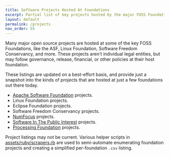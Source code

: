 ```yaml
---
title: Software Projects Hosted At Foundations 
excerpt: Partial list of key projects hosted by the major FOSS Foundations.
layout: default
permalink: /projects
nav_order: 55
---
```


Many major open source projects are hosted at some of the key FOSS Foundations, like the ASF, Linux Foundation, Software Freedom Conservancy, and more.  These projects aren't individual legal entities, but may follow governance, release, financial, or other policies at their host foundation.

These listings are updated on a best-effort basis, and provide just a snapshot into the kinds of projects that are hosted at just a few foundations out there today. 

- [Apache Software Foundation](projects-asf) projects.
- Linux Foundation projects.
- Eclipse Foundation projects.
- Software Freedom Conservancy projects.
- [NumFocus](projects-numfocus) projects.
- [Software In The Public Interest](projects-spi) projects.
- [Processing Foundation](projects-processingfoundation) projects.

Project listings may not be current.  Various helper scripts in [assets/ruby/scrapers.rb](https://github.com/Punderthings/fossfoundation/tree/main/assets/ruby/scrapers.rb) are used to semi-automate enumerating foundation projects and creating a simplified per-foundation `.csv` listing.
